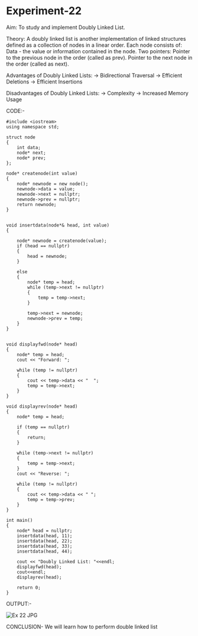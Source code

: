 # Experiment-22
Aim:
To study and implement Doubly Linked List.

Theory:
A doubly linked list is another implementation of linked structures defined as a collection of nodes in a linear order.
Each node consists of:
Data - the value or information contained in the node.
Two pointers:
Pointer to the previous node in the order (called as prev).
Pointer to the next node in the order (called as next).

Advantages of Doubly Linked Lists:
→ Bidirectional Traversal
→ Efficient Deletions
→ Efficient Insertions


Disadvantages of Doubly Linked Lists:
→ Complexity
→ Increased Memory Usage

CODE:-
```
#include <iostream>
using namespace std;

struct node 
{
    int data;        
    node* next;      
    node* prev;      
};

node* createnode(int value) 
{
    node* newnode = new node();  
    newnode->data = value;       
    newnode->next = nullptr;    
    newnode->prev = nullptr;   
    return newnode;
}


void insertdata(node*& head, int value) 
{

    node* newnode = createnode(value);
    if (head == nullptr) 
    {
        head = newnode;
    } 

    else 
    {
        node* temp = head;
        while (temp->next != nullptr) 
        {
            temp = temp->next;
        }

        temp->next = newnode;
        newnode->prev = temp;
    }
}


void displayfwd(node* head) 
{
    node* temp = head;
    cout << "Forward: ";

    while (temp != nullptr) 
    {
        cout << temp->data << "  ";
        temp = temp->next;
    }
}

void displayrev(node* head) 
{
    node* temp = head;

    if (temp == nullptr) 
    {
        return;
    }

    while (temp->next != nullptr) 
    {
        temp = temp->next;
    }
    cout << "Reverse: ";

    while (temp != nullptr) 
    {
        cout << temp->data << " ";
        temp = temp->prev;
    }
}

int main() 
{
    node* head = nullptr; 
    insertdata(head, 11);
    insertdata(head, 22);
    insertdata(head, 33);
    insertdata(head, 44);

    cout << "Doubly Linked List: "<<endl;
    displayfwd(head);
    cout<<endl;
    displayrev(head);

    return 0;
}
```

OUTPUT:-

![Ex 22 JPG](https://github.com/user-attachments/assets/c4342915-080d-45ea-a7d1-1a492f0e8175)


CONCLUSION- We will learn how to perform double linked list

